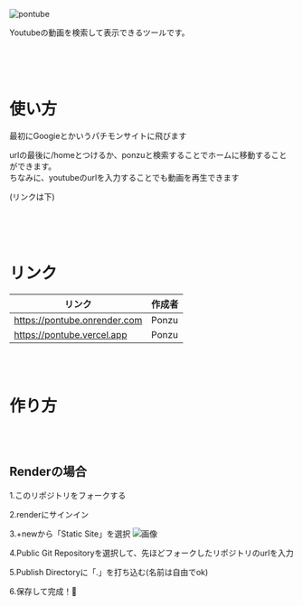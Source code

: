 ![pontube](https://hiracmc.github.io/pt/assets/Pontube.svg)
<br>

Youtubeの動画を検索して表示できるツールです。

<br><br><br>

# 使い方

最初にGoogieとかいうパチモンサイトに飛びます

urlの最後に/homeとつけるか、ponzuと検索することでホームに移動することができます。
<br>
ちなみに、youtubeのurlを入力することでも動画を再生できます

(リンクは下)

<br><br><br>
# リンク
| リンク | 作成者 |
| --------- | --------- |
| https://pontube.onrender.com   | Ponzu   |
| https://pontube.vercel.app   | Ponzu   |

<br><br>
# 作り方

<br><br>

## Renderの場合
1.このリポジトリをフォークする

2.renderにサインイン

3.+newから「Static Site」を選択
![画像](https://hiracmc.github.io/assets/pt1.jpeg)

4.Public Git Repositoryを選択して、先ほどフォークしたリポジトリのurlを入力

5.Publish Directoryに「.」を打ち込む(名前は自由でok)

6.保存して完成！🎉

